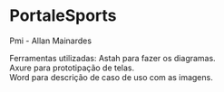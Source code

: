 # PortaleSports

Pmi - Allan Mainardes

Ferramentas utilizadas:
  Astah para fazer os diagramas. </br>
  Axure para prototipação de telas. </br>
  Word para descrição de caso de uso com as imagens.</br>
